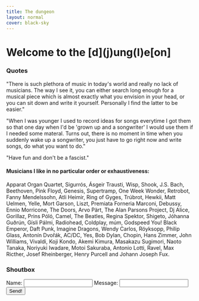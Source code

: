 ```yaml
---
title: The dungeon
layout: normal
cover: black-sky
---
```


<h1>Welcome to the [d](j)ung(l)e[on]</h1>

<h3>Quotes</h3>
<p class="articletext">"There is such plethora of music in today's world and really no lack of musicians. The way I see it, you can either search long enough for a musical piece which is almost exactly what you envision in your head, or you can sit down and write it yourself. Personally I find the latter to be easier." </p>
<p class="articletext">"When I was younger I used to record ideas for songs everytime I got them so that one day when I'd be 'grown up and a songwriter' I would use them if I needed some materal. Turns out, there is no moment in time when you suddenly wake up a songwriter, you just have to go right now and write songs, do what you want to do."</p>
<p class="articletext">"Have fun and don't be a fascist."</p>

<div class="listofmusicians">
	<h4>Musicians I like in no particular order or exhaustiveness:</h4>
	<p class="articletext">Apparat Organ Quartet, Sigurrós, Ásgeir Trausti, Wisp, Shook, J.S. Bach, Beethoven, Pink Floyd, Genesis, Supertramp, One Week Wonder, Retrobot, Fanny Mendelssohn, Atli Heimir, Ring of Gyges, Trúbrot, Hewkii, Matt Uelmen, Yelle, Mort Garson, Liszt, Premiata Forneria Marconi, Debussy, Ennio Morricone, The Doors, Arvo Pärt, The Alan Parsons Project, Dj Alice, Gorillaz, Prins Póló, Camel, The Beatles, Regina Spektor, Shigeto, Jóhanna Guðrún, Gísli Pálmi, Radiohead, Coldplay, múm, Godspeed You! Black Emperor, Daft Punk, Imagine Dragons, Wendy Carlos, Röyksopp, Philip Glass, Antonín Dvořák, AC/DC, Yes, Bob Dylan, Chopin, Hans Zimmer, John Williams, Vivaldi, Koji Kondo, Akemi Kimura, Masakazu Sugimori, Naoto Tanaka, Noriyuki Iwadare, Motoi Sakuraba, Antonio Lotti, Ravel, Max Ricther, Josef Rheinberger, Henry Purcell and Johann Joseph Fux.</p>
</div>

<!-- This chat requires javascript -->
<div class="chat">
	<h3>Shoutbox</h3>
	<div id="chatcontent"></div>
	<div class="chatcontrols">
		<label for="chatname">
			Name:
			<input id="chatname" type="text">
		</label>
		<label for="chatmsg">
			Message:
			<input id="chatmsg" type="text">
		</label>
		<button id="chatsend">Send!</button>
	</div>
</div>

<script type="text/javascript" src="js/jquery-1.11.1.min.js"></script>
<script type="text/javascript" src="js/chat.js"></script>
<!-- <script src="static/js/chatDisplayHack.js" type="text/javascript"></script> -->